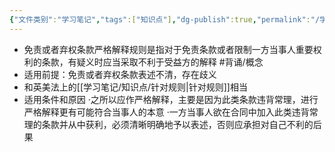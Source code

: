 ```yaml
---
{"文件类别":"学习笔记","tags":["知识点"],"dg-publish":true,"permalink":"/学习笔记/知识点/免责或者弃权条款的严格解释规则/","dgPassFrontmatter":true,"noteIcon":""}
---
```


- 免责或者弃权条款严格解释规则是指对于免责条款或者限制一方当事人重要权利的条款，有疑义时应当采取不利于受益方的解释 #背诵/概念 
- 适用前提：免责或者弃权条款表述不清，存在歧义
- 和英美法上的[[学习笔记/知识点/针对规则\|针对规则]]相当
- 适用条件和原因
·之所以应作严格解释，主要是因为此类条款违背常理，进行严格解释更有可能符合当事人的本意
·一方当事人欲在合同中加入此类违背常理的条款并从中获利，必须清晰明确地予以表述，否则应承担对自己不利的后果